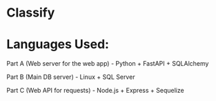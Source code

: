 # Classify

# Languages Used:
Part A (Web server for the web app) - Python + FastAPI + SQLAlchemy

Part B (Main DB server) - Linux + SQL Server

Part C (Web API for requests) - Node.js + Express + Sequelize
